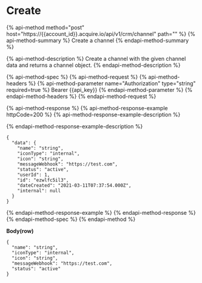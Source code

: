 # Create

{% api-method method="post" host="https://{{account\_id}}.acquire.io/api/v1/crm/channel" path="" %}
{% api-method-summary %}
Create a channel
{% endapi-method-summary %}

{% api-method-description %}
Create a channel with the given channel data and returns a channel object.
{% endapi-method-description %}

{% api-method-spec %}
{% api-method-request %}
{% api-method-headers %}
{% api-method-parameter name="Authorization" type="string" required=true %}
Bearer {{api\_key}}
{% endapi-method-parameter %}
{% endapi-method-headers %}
{% endapi-method-request %}

{% api-method-response %}
{% api-method-response-example httpCode=200 %}
{% api-method-response-example-description %}

{% endapi-method-response-example-description %}

```
{
  "data": {
    "name": "string",
    "iconType": "internal",
    "icon": "string",
    "messageWebhook": "https://test.com",
    "status": "active",
    "userId": 1,
    "id": "ezwlfc5il3",
    "dateCreated": "2021-03-11T07:37:54.000Z",
    "internal": null
  }
}
```
{% endapi-method-response-example %}
{% endapi-method-response %}
{% endapi-method-spec %}
{% endapi-method %}

**Body\(row\)**

```text
{
  "name": "string",
  "iconType": "internal",
  "icon": "string",
  "messageWebhook": "https://test.com",
  "status": "active"
}
```


